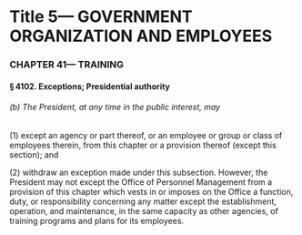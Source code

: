
# Title 5— GOVERNMENT ORGANIZATION AND EMPLOYEES
### CHAPTER 41— TRAINING
#### § 4102. Exceptions; Presidential authority
###### (b) The President, at any time in the public interest, may

(1) except an agency or part thereof, or an employee or group or class of employees therein, from this chapter or a provision thereof (except this section); and

(2) withdraw an exception made under this subsection. However, the President may not except the Office of Personnel Management from a provision of this chapter which vests in or imposes on the Office a function, duty, or responsibility concerning any matter except the establishment, operation, and maintenance, in the same capacity as other agencies, of training programs and plans for its employees.
